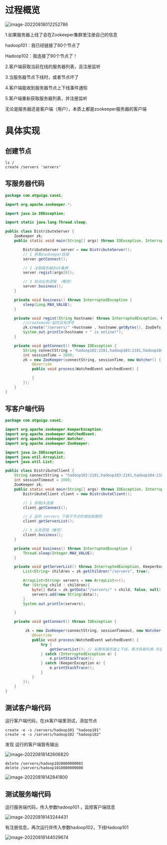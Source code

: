 # 过程概览

![image-20220818012252786](picture/image-20220818012252786.png)

1.如果服务器上线了会在Zookeeper集群里注册自己的信息

hadoop101：我已经链接了80个节点了

Hadoop102：我连接了90个节点了！

2.客户端获取当前在线的服务器列表，且注册监听

3.当服务器节点下线时，或者节点坏了

4.客户端能收到服务器节点上下线事件通知

5.客户端重新获取服务器列表，并注册监听



无论是服务器还是客户端（用户），本质上都是zookeeper服务器的客户端



# 具体实现

## 创建节点

```shell
ls /
create /servers 'servers'
```



## 写服务器代码

```Java
package com.atguigu.case1;

import org.apache.zookeeper.*;

import java.io.IOException;

import static java.lang.Thread.sleep;

public class DistributeServer {
    ZooKeeper zk;
    public static void main(String[] args) throws IOException, InterruptedException, KeeperException {

        DistributeServer server = new DistributeServer();
        // 1 获取zookeeper连接
        server.getConnect();

        // 2 注册服务器到zk集群
        server.regist(args[0]);

        // 3 启动业务逻辑 （睡觉）
        server.business();
    }

    private void business() throws InterruptedException {
        sleep(Long.MAX_VALUE);
    }

    private void regist(String hostname) throws InterruptedException, KeeperException {
        //createmode:临时且有序号
        zk.create("/servers/" +hostname , hostname.getBytes(), ZooDefs.Ids.OPEN_ACL_UNSAFE, CreateMode.EPHEMERAL_SEQUENTIAL);
        System.out.println(hostname + " is online!");
    }

    private void getConnect() throws IOException {
        String connectString = "hadoop102:2181,hadoop103:2181,hadoop104:2181";
        int sessionTime = 2000;
        zk = new ZooKeeper(connectString, sessionTime, new Watcher() {
            @Override
            public void process(WatchedEvent watchedEvent) {

            }
        });
    }
}

```



## 写客户端代码

```Java
package com.atguigu.case1;

import org.apache.zookeeper.KeeperException;
import org.apache.zookeeper.WatchedEvent;
import org.apache.zookeeper.Watcher;
import org.apache.zookeeper.ZooKeeper;

import java.io.IOException;
import java.util.ArrayList;
import java.util.List;

public class DistributeClient {
    String connectString = "hadoop102:2181,hadoop103:2181,hadoop104:2181";
    int sessionTimeout = 2000;
    ZooKeeper zk;
    public static void main(String[] args) throws IOException, InterruptedException, KeeperException {
        DistributeClient client = new DistributeClient();

        // 1 获取zk连接
        client.getConnect();

        // 2 监听 servers 下面子节点的增加和删除
        client.getServerList();

        // 3 业务逻辑（睡觉）
        client.business();
    }

    private void business() throws InterruptedException {
        Thread.sleep(Integer.MAX_VALUE);
    }

    private void getServerList() throws InterruptedException, KeeperException {
        List<String> children = zk.getChildren("/servers", true);

        ArrayList<String> servers = new ArrayList<>();
        for (String child : children){
            byte[] data = zk.getData("/servers/" + child, false, null);
            servers.add(new String(data));
        }
        System.out.println(servers);

    }

    private void getConnect() throws IOException {

         zk = new ZooKeeper(connectString, sessionTimeout, new Watcher() {
            @Override
            public void process(WatchedEvent watchedEvent) {
                try {
                    getServerList(); // 如果有服务端上下线，再次获取列表 并监听
                } catch (InterruptedException e) {
                    e.printStackTrace();
                } catch (KeeperException e) {
                    e.printStackTrace();
                }
            }
        });
    }
}
```



## 测试客户端代码

运行客户端代码，在zk客户端里测试，添加节点

```
create -e -s /servers/hadoop101 "hadoop101"
create -e -s /servers/hadoop102 "hadoop102"
```

发现 运行的客户端皆有输出

![image-20220818142606820](picture/image-20220818142606820.png)



```
delete /servers/hadoop1020000000001
delete /servers/hadoop1010000000000
```

![image-20220818142841800](picture/image-20220818142841800.png)



## 测试服务端代码

运行服务端代码，传入参数hadoop101 ，监控客户端信息

![image-20220818143244431](picture/image-20220818143244431.png)

有注册信息，再次运行并传入参数hadoop102，下线Hadoop101

![image-20220818144029674](picture/image-20220818144029674.png)
